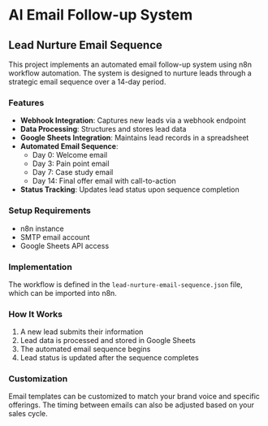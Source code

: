 # AI Email Follow-up System

## Lead Nurture Email Sequence

This project implements an automated email follow-up system using n8n workflow automation. The system is designed to nurture leads through a strategic email sequence over a 14-day period.

### Features

- **Webhook Integration**: Captures new leads via a webhook endpoint
- **Data Processing**: Structures and stores lead data
- **Google Sheets Integration**: Maintains lead records in a spreadsheet
- **Automated Email Sequence**:
  - Day 0: Welcome email
  - Day 3: Pain point email
  - Day 7: Case study email
  - Day 14: Final offer email with call-to-action
- **Status Tracking**: Updates lead status upon sequence completion

### Setup Requirements

- n8n instance
- SMTP email account
- Google Sheets API access

### Implementation

The workflow is defined in the `lead-nurture-email-sequence.json` file, which can be imported into n8n.

### How It Works

1. A new lead submits their information
2. Lead data is processed and stored in Google Sheets
3. The automated email sequence begins
4. Lead status is updated after the sequence completes

### Customization

Email templates can be customized to match your brand voice and specific offerings. The timing between emails can also be adjusted based on your sales cycle.